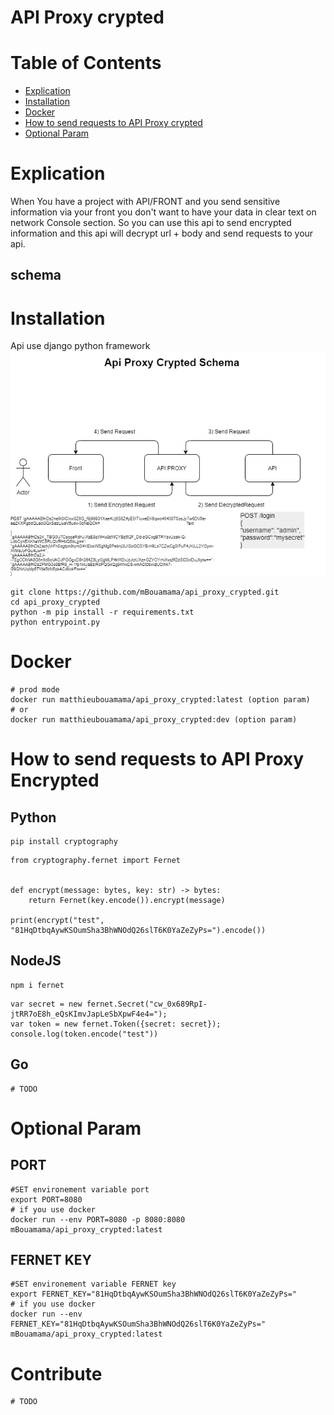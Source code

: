 # API Proxy crypted

# Table of Contents
- [Explication](#Explication)
- [Installation](#installation)
- [Docker](#docker)
- [How to send requests to API Proxy crypted](#how-to-send-requests-to-API-Proxy-crypted)
- [Optional Param](#optional-param)

# Explication
When You have a project with API/FRONT and you send sensitive information via your front you don't want to have your data in clear text on network Console section.
So you can use this api to send encrypted information and this api will decrypt url + body and send requests to your api.

## schema 
# Installation
Api use django python framework 
![diagram](docs/diagram.png)
```
git clone https://github.com/mBouamama/api_proxy_crypted.git
cd api_proxy_crypted
python -m pip install -r requirements.txt
python entrypoint.py
```
# Docker
```
# prod mode
docker run matthieubouamama/api_proxy_crypted:latest (option param)
# or 
docker run matthieubouamama/api_proxy_crypted:dev (option param)
```
# How to send requests to API Proxy Encrypted

## Python
```
pip install cryptography
```
```
from cryptography.fernet import Fernet


def encrypt(message: bytes, key: str) -> bytes:
    return Fernet(key.encode()).encrypt(message)

print(encrypt("test", "81HqDtbqAywKSOumSha3BhWNOdQ26slT6K0YaZeZyPs=").encode())
```
## NodeJS
```
npm i fernet
```
```
var secret = new fernet.Secret("cw_0x689RpI-jtRR7oE8h_eQsKImvJapLeSbXpwF4e4=");
var token = new fernet.Token({secret: secret});
console.log(token.encode("test"))
```

## Go

```
# TODO
```
# Optional Param
## PORT
```
#SET environement variable port
export PORT=8080
# if you use docker
docker run --env PORT=8080 -p 8080:8080 mBouamama/api_proxy_crypted:latest
```
## FERNET KEY
```
#SET environement variable FERNET key
export FERNET_KEY="81HqDtbqAywKSOumSha3BhWNOdQ26slT6K0YaZeZyPs="
# if you use docker
docker run --env FERNET_KEY="81HqDtbqAywKSOumSha3BhWNOdQ26slT6K0YaZeZyPs=" mBouamama/api_proxy_crypted:latest
```
# Contribute

```
# TODO
```

